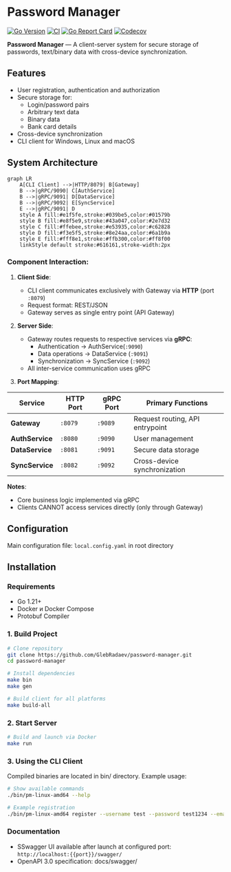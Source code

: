 # Password Manager

[![Go Version](https://img.shields.io/github/go-mod/go-version/GlebRadaev/password-manager)](https://golang.org/)
[![CI](https://github.com/GlebRadaev/password-manager/actions/workflows/password-manager.yml/badge.svg?branch=main)](https://github.com/GlebRadaev/password-manager/actions/workflows/password-manager.yml)
[![Go Report Card](https://goreportcard.com/badge/github.com/GlebRadaev/password-manager)](https://goreportcard.com/report/github.com/GlebRadaev/password-manager)
[![Codecov](https://codecov.io/github/GlebRadaev/password-manager/graph/badge.svg?token=IHLJM4LT2Y)](https://codecov.io/github/GlebRadaev/password-manager)

**Password Manager** — A client-server system for secure storage of passwords, text/binary data with cross-device synchronization.

## Features

- User registration, authentication and authorization
- Secure storage for:
  - Login/password pairs
  - Arbitrary text data
  - Binary data
  - Bank card details
- Cross-device synchronization
- CLI client for Windows, Linux and macOS

## System Architecture

```mermaid
graph LR
    A[CLI Client] -->|HTTP/8079| B[Gateway]
    B -->|gRPC/9090| C[AuthService]
    B -->|gRPC/9091| D[DataService]
    B -->|gRPC/9092| E[SyncService]
    E -->|gRPC/9091| D
    style A fill:#e1f5fe,stroke:#039be5,color:#01579b
    style B fill:#e8f5e9,stroke:#43a047,color:#2e7d32
    style C fill:#ffebee,stroke:#e53935,color:#c62828
    style D fill:#f3e5f5,stroke:#8e24aa,color:#6a1b9a
    style E fill:#fff8e1,stroke:#ffb300,color:#ff8f00
    linkStyle default stroke:#616161,stroke-width:2px
```

### Component Interaction:

1. **Client Side**:

   - CLI client communicates exclusively with Gateway via **HTTP** (port `:8079`)
   - Request format: REST/JSON
   - Gateway serves as single entry point (API Gateway)

2. **Server Side**:

   - Gateway routes requests to respective services via **gRPC**:
     - Authentication → AuthService(`:9090`)
     - Data operations → DataService (`:9091`)
     - Synchronization → SyncService (`:9092`)
   - All inter-service communication uses gRPC

3. **Port Mapping**:

| Service         | HTTP Port | gRPC Port | Primary Functions               |
| --------------- | --------- | --------- | ------------------------------- |
| **Gateway**     | `:8079`   | `:9089`   | Request routing, API entrypoint |
| **AuthService** | `:8080`   | `:9090`   | User management                 |
| **DataService** | `:8081`   | `:9091`   | Secure data storage             |
| **SyncService** | `:8082`   | `:9092`   | Cross-device synchronization    |

**Notes**:

- Core business logic implemented via gRPC
- Clients CANNOT access services directly (only through Gateway)

## Configuration

Main configuration file: `local.config.yaml` in root directory

## Installation

### Requirements

- Go 1.21+
- Docker и Docker Compose
- Protobuf Compiler

### 1. Build Project

```bash
# Clone repository
git clone https://github.com/GlebRadaev/password-manager.git
cd password-manager

# Install dependencies
make bin
make gen

# Build client for all platforms
make build-all
```

### 2. Start Server

```bash
# Build and launch via Docker
make run
```

### 3. Using the CLI Client

Compiled binaries are located in bin/ directory. Example usage:

```bash
# Show available commands
./bin/pm-linux-amd64 --help

# Example registration
./bin/pm-linux-amd64 register --username test --password test1234 --email test@test.com
```

### Documentation

- SSwagger UI available after launch at configured port: `http://localhost:{{port}}/swagger/`
- OpenAPI 3.0 specification: docs/swagger/
